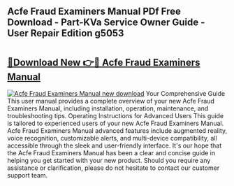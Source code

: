 ## Acfe Fraud Examiners Manual PDf Free Download - Part-KVa Service Owner Guide - User Repair Edition g5053

# <h2><a href="http://bc28070.oget.top/?id=Acfe+Fraud+Examiners+Manual">🔗Download New 👉🔴 Acfe Fraud Examiners Manual</a></h2>

[![Acfe Fraud Examiners Manual new download](https://i.imgur.com/5g1atiW.png)](http://bc28070.oget.top/?id=Acfe+Fraud+Examiners+Manual)
Your Comprehensive Guide This user manual provides a complete overview of your new Acfe Fraud Examiners Manual, including installation, operation, maintenance, and troubleshooting tips. Operating Instructions for Advanced Users This guide is tailored to experienced users of your new Acfe Fraud Examiners Manual. Acfe Fraud Examiners Manual advanced features include augmented reality, voice recognition, customizable alerts, and multi-device compatibility, all accessible through the sleek and user-friendly interface. It's our hope that the Acfe Fraud Examiners Manual has been a clear and concise guide in helping you get started with your new product. Should you require any assistance or clarification, please do not hesitate to contact our customer support team.
